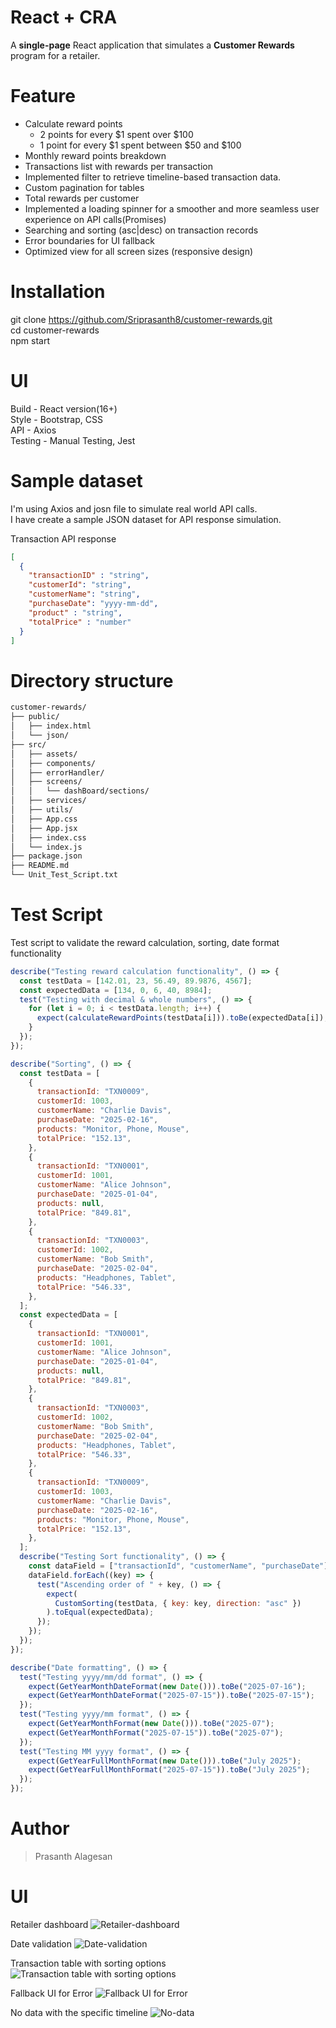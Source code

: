 # React + CRA
A **single-page** React application that simulates a **Customer Rewards** program for a retailer.

# Feature
- Calculate reward points<br/>
    - 2 points for every $1 spent over $100<br/>
    - 1 point for every $1 spent between $50 and $100<br/>
- Monthly reward points breakdown<br/>
- Transactions list with rewards per transaction<br/>
- Implemented filter to retrieve timeline-based transaction data.<br/>
- Custom pagination for tables<br/>
- Total rewards per customer<br/>
- Implemented a loading spinner for a smoother and more seamless user experience on API calls(Promises)<br/>
- Searching and sorting (asc|desc) on transaction records<br/>
- Error boundaries for UI fallback<br/>
- Optimized view for all screen sizes (responsive design)<br/>

# Installation
git clone https://github.com/Sriprasanth8/customer-rewards.git<br/>
cd customer-rewards<br/>
npm start<br/>

# UI
Build - React version(16+)<br/>
Style - Bootstrap, CSS<br/>
API - Axios<br/>
Testing - Manual Testing, Jest<br/>

# Sample dataset
I'm using Axios and josn file to simulate real world API calls.<br/>
I have create a sample JSON dataset for API response simulation.<br/>

Transaction API response<br/>
```json
[
  {
    "transactionID" : "string",
    "customerId": "string",
    "customerName": "string",
    "purchaseDate": "yyyy-mm-dd",
    "product" : "string",
    "totalPrice" : "number"
  }
]
```

# Directory structure
```bash
customer-rewards/
├── public/
│   ├── index.html
│   └── json/
├── src/
│   ├── assets/
│   ├── components/
│   ├── errorHandler/
│   ├── screens/
│   │   └── dashBoard/sections/
│   ├── services/
│   ├── utils/
│   ├── App.css
│   ├── App.jsx
│   ├── index.css
│   └── index.js
├── package.json
├── README.md
└── Unit_Test_Script.txt
```

# Test Script
Test script to validate the reward calculation, sorting, date format functionality
```js
describe("Testing reward calculation functionality", () => {
  const testData = [142.01, 23, 56.49, 89.9876, 4567];
  const expectedData = [134, 0, 6, 40, 8984];
  test("Testing with decimal & whole numbers", () => {
    for (let i = 0; i < testData.length; i++) {
      expect(calculateRewardPoints(testData[i])).toBe(expectedData[i]);
    }
  });
});

describe("Sorting", () => {
  const testData = [
    {
      transactionId: "TXN0009",
      customerId: 1003,
      customerName: "Charlie Davis",
      purchaseDate: "2025-02-16",
      products: "Monitor, Phone, Mouse",
      totalPrice: "152.13",
    },
    {
      transactionId: "TXN0001",
      customerId: 1001,
      customerName: "Alice Johnson",
      purchaseDate: "2025-01-04",
      products: null,
      totalPrice: "849.81",
    },
    {
      transactionId: "TXN0003",
      customerId: 1002,
      customerName: "Bob Smith",
      purchaseDate: "2025-02-04",
      products: "Headphones, Tablet",
      totalPrice: "546.33",
    },
  ];
  const expectedData = [
    {
      transactionId: "TXN0001",
      customerId: 1001,
      customerName: "Alice Johnson",
      purchaseDate: "2025-01-04",
      products: null,
      totalPrice: "849.81",
    },
    {
      transactionId: "TXN0003",
      customerId: 1002,
      customerName: "Bob Smith",
      purchaseDate: "2025-02-04",
      products: "Headphones, Tablet",
      totalPrice: "546.33",
    },
    {
      transactionId: "TXN0009",
      customerId: 1003,
      customerName: "Charlie Davis",
      purchaseDate: "2025-02-16",
      products: "Monitor, Phone, Mouse",
      totalPrice: "152.13",
    },
  ];
  describe("Testing Sort functionality", () => {
    const dataField = ["transactionId", "customerName", "purchaseDate"];
    dataField.forEach((key) => {
      test("Ascending order of " + key, () => {
        expect(
          CustomSorting(testData, { key: key, direction: "asc" })
        ).toEqual(expectedData);
      });
    });
  });
});

describe("Date formatting", () => {
  test("Testing yyyy/mm/dd format", () => {
    expect(GetYearMonthDateFormat(new Date())).toBe("2025-07-16");
    expect(GetYearMonthDateFormat("2025-07-15")).toBe("2025-07-15");
  });
  test("Testing yyyy/mm format", () => {
    expect(GetYearMonthFormat(new Date())).toBe("2025-07");
    expect(GetYearMonthFormat("2025-07-15")).toBe("2025-07");
  });
  test("Testing MM yyyy format", () => {
    expect(GetYearFullMonthFormat(new Date())).toBe("July 2025");
    expect(GetYearFullMonthFormat("2025-07-15")).toBe("July 2025");
  });
});
```

# Author
> Prasanth Alagesan

# UI
Retailer dashboard
<img src="./src/assets/uiImages/Landing-page.png" alt="Retailer-dashboard" />

Date validation
<img src="./src/assets/uiImages/Date-validation.png"  alt="Date-validation" />

Transaction table with sorting options
<img src="./src/assets/uiImages/Datas-for-specific-timeline.png" alt="Transaction table with sorting options" />

Fallback UI for Error
<img src="./src/assets/uiImages/Fallback-ui.png"  alt="Fallback UI for Error" />

No data with the specific timeline
<img src="./src/assets/uiImages/No-data.png"  alt="No-data" />